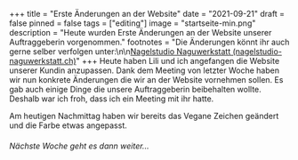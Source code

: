 +++
title = "Erste Änderungen an der Website"
date = "2021-09-21"
draft = false
pinned = false
tags = ["editing"]
image = "startseite-min.png"
description = "Heute wurden Erste Änderungen an der Website unserer Auftraggeberin vorgenommen."
footnotes = "Die Änderungen könnt ihr auch gerne selber verfolgen unter:\n\n[Nagelstudio Naguwerkstatt (nagelstudio-naguwerkstatt.ch)](https://www.nagelstudio-naguwerkstatt.ch/startseite)"
+++
Heute haben Lili und ich angefangen die Website unserer Kundin anzupassen. Dank dem Meeting von letzter Woche haben wir nun konkrete Änderungen die wir an der Website vornehmen sollen. Es gab auch einige Dinge die unsere Auftraggeberin beibehalten wollte. Deshalb war ich froh, dass ich ein Meeting mit ihr hatte. 

Am heutigen Nachmittag haben wir bereits das Vegane Zeichen geändert und die Farbe etwas angepasst. 

###### *Nächste Woche geht es dann weiter...*